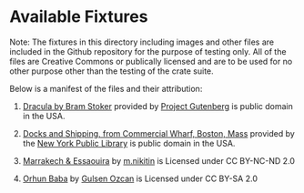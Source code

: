 # Available Fixtures

Note: The fixtures in this directory including images and other files are
included in the Github repository for the purpose of testing only. All of
the files are Creative Commons or publically licensed and are to be used
for no other purpose other than the testing of the crate suite.

Below is a manifest of the files and their attribution:

1. [Dracula by Bram Stoker](https://www.gutenberg.org/ebooks/345) provided by [Project Gutenberg](https://www.gutenberg.org/) is public domain in the USA.

2. [Docks and Shipping, from Commercial Wharf, Boston, Mass](http://upload.wikimedia.org/wikipedia/commons/7/70/Docks_and_shipping,_from_commercial_wharf,_Boston,_Mass,_by_Soule,_John_P.,_1827-1904.png) provided by the [New York Public Library](http://digitalgallery.nypl.org/nypldigital/dgkeysearchdetail.cfm?strucID=658121&imageID=g90f310_067f) is public domain in the USA.

3. [Marrakech & Essaouira](https://flic.kr/p/qDTzh1) by [m.nikitin](https://www.flickr.com/photos/mnikitin/) is Licensed under CC BY-NC-ND 2.0

3. [Orhun Baba](https://flic.kr/p/hqDJZ4) by [Gulsen Ozcan](https://www.flickr.com/photos/gulsenozcan/) is Licensed under CC BY-SA 2.0
